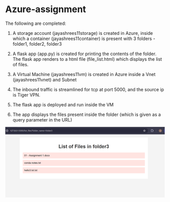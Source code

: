 # Azure-assignment
The following are completed:

1. A storage account (jayashrees11storage) is created in Azure,
   inside which a container (jayashrees11container) is present with 3 folders - folder1, folder2, folder3

2. A flask app (app.py) is created for printing the contents of the folder. The flask app renders to a
   html file (file_list.html) which displays the list of files.

3. A Virtual Machine (jayashrees11vm) is created in Azure inside a Vnet (jayashrees11vnet) and Subnet

4. The inbound traffic is streamlined for tcp at port 5000, and the source ip is Tiger VPN.

5. The flask app is deployed and run inside the VM

6. The app displays the files present inside the folder (which is given as a query parameter in the URL)

![alt text](<Screenshot 2024-05-14 143046.png>)
